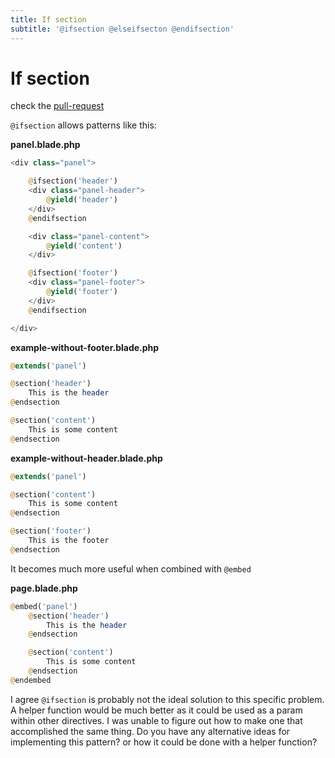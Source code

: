 ```yaml
---
title: If section
subtitle: '@ifsection @elseifsecton @endifsection'
---
```


# If section
check the [pull-request](https://github.com/RobinRadic/blade-extensions/pull/43)

`@ifsection` allows patterns like this:

**panel.blade.php**

```php
<div class="panel">

    @ifsection('header')
    <div class="panel-header">
        @yield('header')
    </div>
    @endifsection

    <div class="panel-content">
        @yield('content')
    </div>

    @ifsection('footer')
    <div class="panel-footer">
        @yield('footer')
    </div>
    @endifsection

</div>
```

**example-without-footer.blade.php**

```php
@extends('panel')

@section('header')
    This is the header
@endsection

@section('content')
    This is some content
@endsection
```

**example-without-header.blade.php**

```php
@extends('panel')

@section('content')
    This is some content
@endsection

@section('footer')
    This is the footer
@endsection
```

It becomes much more useful when combined with `@embed`

**page.blade.php**

```php
@embed('panel')
    @section('header')
        This is the header
    @endsection

    @section('content')
        This is some content
    @endsection
@endembed
```

I agree `@ifsection` is probably not the ideal solution to this specific problem. A helper function would be much better as it could be used as a param within other directives. I was unable to figure out how to make one that accomplished the same thing. Do you have any alternative ideas for implementing this pattern? or how it could be done with a helper function?
